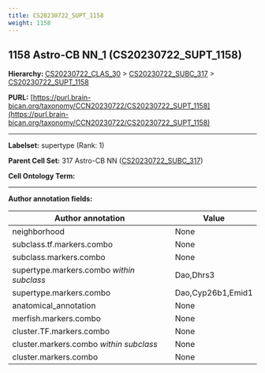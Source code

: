 ```yaml
---
title: CS20230722_SUPT_1158
weight: 1158
---
```

## 1158 Astro-CB NN_1 (CS20230722_SUPT_1158)
<b>Hierarchy: </b>
[CS20230722_CLAS_30](../CS20230722_CLAS_30) >
[CS20230722_SUBC_317](../CS20230722_SUBC_317) >
[CS20230722_SUPT_1158](../CS20230722_SUPT_1158)

**PURL:** [https://purl.brain-bican.org/taxonomy/CCN20230722/CS20230722_SUPT_1158](https://purl.brain-bican.org/taxonomy/CCN20230722/CS20230722_SUPT_1158)

---


**Labelset:** supertype (Rank: 1)

**Parent Cell Set:** 317 Astro-CB NN ([CS20230722_SUBC_317](../CS20230722_SUBC_317))



**Cell Ontology Term:** 

[MARKER GENES.]: #


---

[TRANSFERRED ANNOTATIONS.]: #


[AUTHOR ANNOTATION FIELDS.]: #


**Author annotation fields:**

| Author annotation | Value |
|-------------------|-------|
|neighborhood|None|
|subclass.tf.markers.combo|None|
|subclass.markers.combo|None|
|supertype.markers.combo _within subclass_|Dao,Dhrs3|
|supertype.markers.combo|Dao,Cyp26b1,Emid1|
|anatomical_annotation|None|
|merfish.markers.combo|None|
|cluster.TF.markers.combo|None|
|cluster.markers.combo _within subclass_|None|
|cluster.markers.combo|None|

